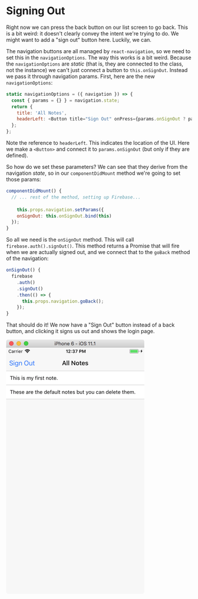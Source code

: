 # Signing Out

Right now we can press the back button on our list screen to go back. This is a bit weird: it doesn't clearly convey the intent we're trying to do. We might want to add a "sign out" button here. Luckily, we can.

The navigation buttons are all managed by `react-navigation`, so we need to set this in the `navigationOptions`. The way this works is a bit weird. Because the `navigationOptions` are *static* (that is, they are connected to the class, not the instance) we can't just connect a button to `this.onSignOut`. Instead we pass it through navigation params. First, here are the new `navigationOptions`:

```js
static navigationOptions = ({ navigation }) => {
  const { params = {} } = navigation.state;
  return {
    title: 'All Notes',
    headerLeft: <Button title="Sign Out" onPress={params.onSignOut ? params.onSignOut : () => null} />
  };
};
```

Note the reference to `headerLeft`. This indicates the location of the UI. Here we make a `<Button>` and connect it to `params.onSignOut` (but only if they are defined).

So how do we set these parameters? We can see that they derive from the navigation *state*, so in our `componentDidMount` method we're going to set those params:

```js
componentDidMount() {
  // ... rest of the method, setting up Firebase...

    this.props.navigation.setParams({
    onSignOut: this.onSignOut.bind(this)
  });
}
```

So all we need is the `onSignOut` method. This will call `firebase.auth().signOut()`. This method returns a Promise that will fire when we are actually signed out, and we connect that to the `goBack` method of the navigation:

```js
onSignOut() {
  firebase
    .auth()
    .signOut()
    .then(() => {
      this.props.navigation.goBack();
    });
}
```

That should do it! We now have a "Sign Out" button instead of a back button, and clicking it signs us out and shows the login page.

![](freshnote-sign-out.png)